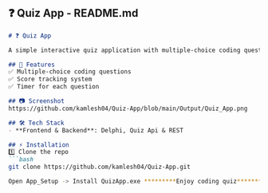 ## ❓ **Quiz App - README.md**  

```md
# ❓ Quiz App

A simple interactive quiz application with multiple-choice coding questions.

## 🚀 Features
✅ Multiple-choice coding questions  
✅ Score tracking system  
✅ Timer for each question  

## 📷 Screenshot
https://github.com/kamlesh04/Quiz-App/blob/main/Output/Quiz_App.png

## 🛠 Tech Stack
- **Frontend & Backend**: Delphi, Quiz Api & REST  

## ⚡ Installation
1️⃣ Clone the repo  
```bash
git clone https://github.com/kamlesh04/Quiz-App.git

Open App_Setup -> Install QuizApp.exe *********Enjoy coding quiz*******


